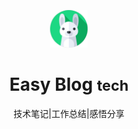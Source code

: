 
<center style="position:absolute;top:50%;left:50%;transform:translate(-50%,100%)">
<img src="assets/icon.png" style="width:60px">

# Easy Blog <small>tech</small>

技术笔记|工作总结|感悟分享
</center>
